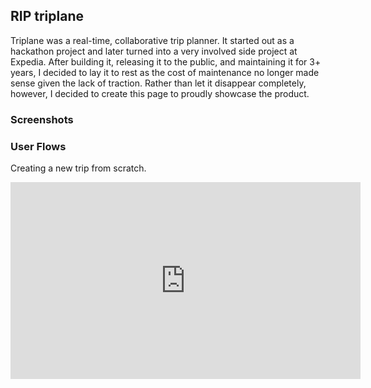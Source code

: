 ## RIP triplane

Triplane was a real-time, collaborative trip planner. It started out as a hackathon project and later turned into a very involved side project at Expedia. After building it, releasing it to the public, and maintaining it for 3+ years, I decided to lay it to rest as the cost of maintenance no longer made sense given the lack of traction. Rather than let it disappear completely, however, I decided to create this page to proudly showcase the product.

### Screenshots

### User Flows

Creating a new trip from scratch.

<iframe width="560" height="315"
src="https://www.youtube.com/embed/1T_8i-IFvY4" 
frameborder="0" 
allow="accelerometer; autoplay; encrypted-media; gyroscope; picture-in-picture" 
allowfullscreen></iframe>

